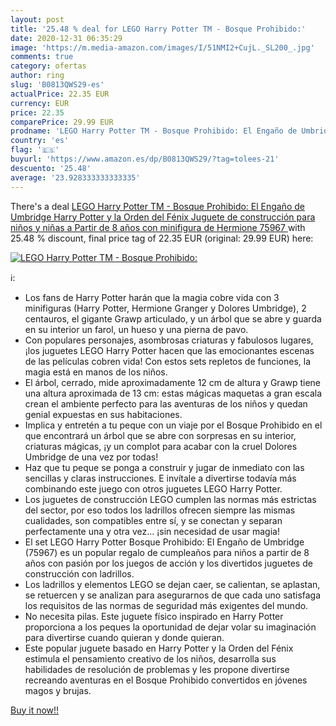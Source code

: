 ```yaml
---
layout: post
title: '25.48 % deal for LEGO Harry Potter TM - Bosque Prohibido:'
date: 2020-12-31 06:35:29
image: 'https://m.media-amazon.com/images/I/51NMI2+CujL._SL200_.jpg'
comments: true
category: ofertas
author: ring
slug: 'B0813QWS29-es'
actualPrice: 22.35 EUR
currency: EUR
price: 22.35
comparePrice: 29.99 EUR
prodname: 'LEGO Harry Potter TM - Bosque Prohibido: El Engaño de Umbridge  Harry Potter y la Orden del Fénix  Juguete de construcción para niños y niñas a Partir de 8 años con minifigura de Hermione  75967 '
country: 'es'
flag: '🇪🇸'
buyurl: 'https://www.amazon.es/dp/B0813QWS29/?tag=tolees-21'
descuento: '25.48'
average: '23.928333333333335'
---
```


There's a deal [LEGO Harry Potter TM - Bosque Prohibido: El Engaño de Umbridge  Harry Potter y la Orden del Fénix  Juguete de construcción para niños y niñas a Partir de 8 años con minifigura de Hermione  75967 ](https://www.amazon.es/dp/B0813QWS29/?tag=tolees-21)  with  25.48 % discount, final price tag of  22.35 EUR (original: 29.99 EUR) here:

[![LEGO Harry Potter TM - Bosque Prohibido:](https://m.media-amazon.com/images/I/51NMI2+CujL._SL200_.jpg)](https://www.amazon.es/dp/B0813QWS29/?tag=tolees-21)

ℹ️:

- Los fans de Harry Potter harán que la magia cobre vida con 3 minifiguras (Harry Potter, Hermione Granger y Dolores Umbridge), 2 centauros, el gigante Grawp articulado, y un árbol que se abre y guarda en su interior un farol, un hueso y una pierna de pavo.
- Con populares personajes, asombrosas criaturas y fabulosos lugares, ¡los juguetes LEGO Harry Potter hacen que las emocionantes escenas de las películas cobren vida! Con estos sets repletos de funciones, la magia está en manos de los niños.
- El árbol, cerrado, mide aproximadamente 12 cm de altura y Grawp tiene una altura aproximada de 13 cm: estas mágicas maquetas a gran escala crean el ambiente perfecto para las aventuras de los niños y quedan genial expuestas en sus habitaciones.
- Implica y entretén a tu peque con un viaje por el Bosque Prohibido en el que encontrará un árbol que se abre con sorpresas en su interior, criaturas mágicas, ¡y un complot para acabar con la cruel Dolores Umbridge de una vez por todas!
- Haz que tu peque se ponga a construir y jugar de inmediato con las sencillas y claras instrucciones. E invítale a divertirse todavía más combinando este juego con otros juguetes LEGO Harry Potter.
- Los juguetes de construcción LEGO cumplen las normas más estrictas del sector, por eso todos los ladrillos ofrecen siempre las mismas cualidades, son compatibles entre sí, y se conectan y separan perfectamente una y otra vez… ¡sin necesidad de usar magia!
- El set LEGO Harry Potter Bosque Prohibido: El Engaño de Umbridge (75967) es un popular regalo de cumpleaños para niños a partir de 8 años con pasión por los juegos de acción y los divertidos juguetes de construcción con ladrillos.
- Los ladrillos y elementos LEGO se dejan caer, se calientan, se aplastan, se retuercen y se analizan para asegurarnos de que cada uno satisfaga los requisitos de las normas de seguridad más exigentes del mundo.
- No necesita pilas. Este juguete físico inspirado en Harry Potter proporciona a los peques la oportunidad de dejar volar su imaginación para divertirse cuando quieran y donde quieran.
- Este popular juguete basado en Harry Potter y la Orden del Fénix estimula el pensamiento creativo de los niños, desarrolla sus habilidades de resolución de problemas y les propone divertirse recreando aventuras en el Bosque Prohibido convertidos en jóvenes magos y brujas.

[Buy it now!!](https://www.amazon.es/dp/B0813QWS29/?tag=tolees-21)
